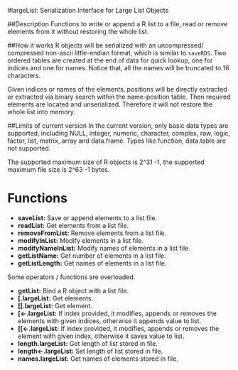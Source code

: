 #largeList: Serialization Interface for Large List Objects

##Description
Functions to write or append a R list to a file, read or remove elements from it 
without restoring the whole list.

##How it works
R objects will be serialized with an uncompressed/ compressed non-ascii little-endian format, 
which is similar to `saveRDS`. Two ordered tables are created at 
the end of data for quick lookup, one for indices and one for names. Notice that, 
all the names will be truncated to 16 characters. 

Given indices or names of the elements, positions will be directly extracted or extracted 
via binary search within the name-position table. Then required elements are located and 
unserialized. Therefore it will not restore the whole list into memory.

##Limits of current version
In the current version, only basic data types are supported, including NULL, integer, 
numeric, character, complex, raw, logic, factor, list, matrix, array and data.frame. 
Types like function, data.table are not supported. 

The supported maximum size of R objects is 2^31 -1, the supported maximum file 
size is 2^63 -1 bytes. 

# Functions
* **saveList:**   Save or append elements to a list file.
* **readList:**  Get elements from a list file.
* **removeFromList:** Remove elements from a list file.
* **modifyInList:** Modify elements in a list file.
* **modifyNameInList:** Modify names of elements in a list file.
* **getListName:** Get number of elements in a list file.
* **getListLength:** Get names of elements in a list file.

Some operators / functions are overloaded. 

* **getList:** Bind a R object with a list file.
* **\[.largeList:** Get elements.
* **\[\[.largeList:** Get element.
* **\[<-.largeList:** If index provided, it modifies, appends or removes the elements with given indices, otherwise it appends value to list. 
* **\[\[<-.largeList:** If index provided, it modifies, appends or removes the element with given index, otherwise it saves value to list. 
* **length.largeList:** Get length of list stored in file.
* **length<-.largeList:** Set length of list stored in file.
* **names.largeList:** Get names of elements stored in file.
